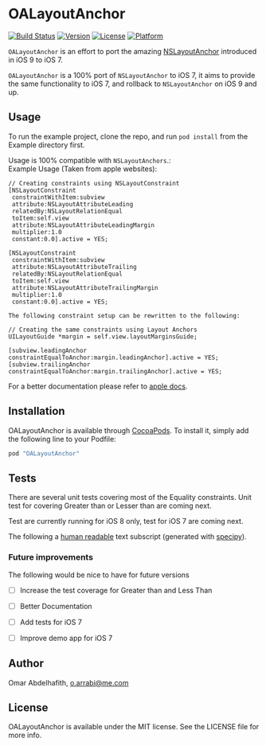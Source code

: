 # OALayoutAnchor

[![Build Status](https://travis-ci.org/oarrabi/OALayoutAnchor.svg)](https://travis-ci.org/oarrabi/OALayoutAnchor)
[![Version](https://img.shields.io/cocoapods/v/OALayoutAnchor.svg?style=flat)](http://cocoapods.org/pods/OALayoutAnchor)
[![License](https://img.shields.io/cocoapods/l/OALayoutAnchor.svg?style=flat)](http://cocoapods.org/pods/OALayoutAnchor)
[![Platform](https://img.shields.io/cocoapods/p/OALayoutAnchor.svg?style=flat)](http://cocoapods.org/pods/OALayoutAnchor)

`OALayoutAnchor` is an effort to port the amazing [NSLayoutAnchor](https://developer.apple.com/library/prerelease/mac/documentation/AppKit/Reference/NSLayoutAnchor_ClassReference/index.html) introduced in iOS 9 to iOS 7.

`OALayoutAnchor` is a 100% port of `NSLayoutAnchor` to iOS 7, it aims to provide the same functionality to iOS 7, and rollback to `NSLayoutAnchor` on iOS 9 and up.

## Usage

To run the example project, clone the repo, and run `pod install` from the Example directory first.

Usage is 100% compatible with `NSLayoutAnchors`.:   
Example Usage (Taken from apple websites):

```objc
// Creating constraints using NSLayoutConstraint
[NSLayoutConstraint
 constraintWithItem:subview
 attribute:NSLayoutAttributeLeading
 relatedBy:NSLayoutRelationEqual
 toItem:self.view
 attribute:NSLayoutAttributeLeadingMargin
 multiplier:1.0
 constant:0.0].active = YES;
 
[NSLayoutConstraint
 constraintWithItem:subview
 attribute:NSLayoutAttributeTrailing
 relatedBy:NSLayoutRelationEqual
 toItem:self.view
 attribute:NSLayoutAttributeTrailingMargin
 multiplier:1.0
 constant:0.0].active = YES;
 
The following constraint setup can be rewritten to the following:

// Creating the same constraints using Layout Anchors
UILayoutGuide *margin = self.view.layoutMarginsGuide;
 
[subview.leadingAnchor constraintEqualToAnchor:margin.leadingAnchor].active = YES;
[subview.trailingAnchor constraintEqualToAnchor:margin.trailingAnchor].active = YES;
```

For a better documentation please refer to [apple docs](https://developer.apple.com/library/prerelease/mac/documentation/AppKit/Reference/NSLayoutAnchor_ClassReference/index.html).

## Installation

OALayoutAnchor is available through [CocoaPods](http://cocoapods.org). To install
it, simply add the following line to your Podfile:

```ruby
pod "OALayoutAnchor"
```

## Tests

There are several unit tests covering most of the Equality constraints. Unit test for covering Greater than or Lesser than are coming next.

Test are currently running for iOS 8 only, test for iOS 7 are coming next.

The following a [human readable](https://raw.githubusercontent.com/oarrabi/OALayoutAnchor/master/Example/Tests/tests.transcript.txt?token=ABZLPLZHHBeo2g41rVZSKjCf-_DnrTnFks5ViydLwA%3D%3D) text subscript (generated with [specipy](https://github.com/oarrabi/specipy)).


### Future improvements
The following would be nice to have for future versions

- [ ] Increase the test coverage for Greater than and Less Than
- [ ] Better Documentation
- [ ] Add tests for iOS 7
- [ ] Improve demo app for iOS 7


## Author

Omar Abdelhafith, o.arrabi@me.com

## License

OALayoutAnchor is available under the MIT license. See the LICENSE file for more info.
